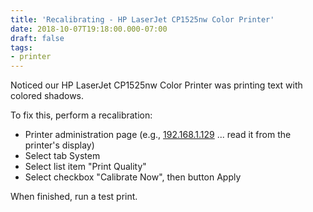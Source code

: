 ```yaml
---
title: 'Recalibrating - HP LaserJet CP1525nw Color Printer'
date: 2018-10-07T19:18:00.000-07:00
draft: false
tags: 
- printer
---
```


Noticed our HP LaserJet CP1525nw Color Printer was printing text with colored shadows.  
  
To fix this, perform a recalibration:  
  

*   Printer administration page (e.g., [192.168.1.129](http://192.168.1.129/) ... read it from the printer's display)
*   Select tab System
*   Select list item "Print Quality"
*   Select checkbox "Calibrate Now", then button Apply

When finished, run a test print.
